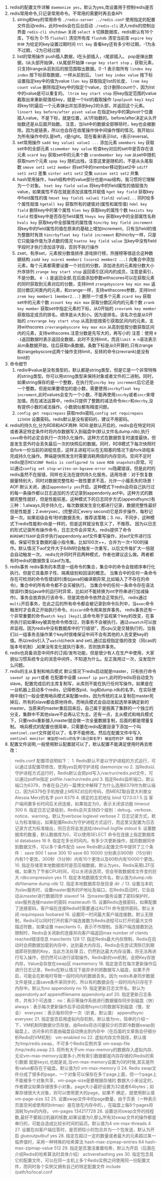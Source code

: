 1. redis的配置文件详解
    `daemonize yes`，默认为yes,改设置用于控制redis是否
2. redis常用命令,只记录常用命令。不常用的需要时再去查API
    1. string和key的常用命令
    `./redis-server ../redis.conf` 使用指定的配置文件启动redis，此时redis会在后台启动
    `./redis-cli` 进入redis的控制台界面
    `redis-cli shutdown` 关闭
    `select 0` 切换数据库，redis默认有16个库，下标为 0-15
    `flushall` 清空所有库
    `flushdb` 清空当前库
    `expire key 秒钟` 为给定的key设置过期时间
    `ttl key` 查看key还有多少秒过期，-1为永不过期，-2为已经过期
    2. list的常用操作
    push插入数据，l在头部插入，r尾部插入。
    pop是弹出数据，l从头部开始弹，r从尾部开始弹
    `range key start stop` ，获取元素，只支持lrange从前到后的按范围取出数据。0 -1 表示取所有
    `lindex key index` 按下标获取数据，一样从前到后。
    `lset key index value` 按下标设置指定key中的值为value
    `llen key` 获取指定list的长度，
    `lrem key count value` 删除指定key中的指定个value，合计删除count个，因为list中的value是可以重复的。
    `ltrim key start stop` 将key指定范围的value截取出来重新赋值给key，就是一个list的截取操作
    `lpoplpush key1 key2` 将key1的最后一个元素弹出并加添到key2的头部，并返回这个元素。
    `linsert key before/after pivot value` 在指定key中的第pivot个位置插入value，不是下标，就是位置，从1开始数的。before/after决定从头开始数还是从后面开始数。
    注意，当list中的数据全部移除时，key也会被删除。因为是链表，所以也会存在收尾操作快中间操作慢的情况。我开始以为所有操作中的L是left，r是right。现在看来l表示list，r表示reversal。
    3. set常用操作
    `sadd key value1 value1 ...` 添加元素
    `smembers key` 获取set中的全部元素
    `sismember key value` 检查key对应的set中是否存在该元素
    `scard key` 获取set中的元素个数
    `srandmember key num` 从set中随机获取num个元素
    `spop key` 随机出栈，注意这里是随机的，不是从头尾取数
    `smove set1 set2 member` 将set1中的member移动到set2中
    `sdiff set1 set2` 差集
    `sinter set1 set2` 交集 
    `sunion set1 set2` 并集
    4. hash常用操作，hash结构中的value部分也是map结构，我习惯将它理解为一个对象。
    `hset key field value` 将key中的field属性的值赋值为value，如果属性不存在就是添加该属性并赋值
    `hget key field` 获取key中field属性的值
    `hmset key field1 value1 field2 value2...` 同时给多个属性赋值
    `hgetall key` 获取所有的键值对(属性和属性值)
    `hdel key field` 删除key中的某个属性
    `hlen key` 获取key的属性个数
    `hexists key field` 检查key中是否存在field属性
    `hkeys key` 获取key中的全部属性名称
    `hvals key` 获取key中全部属性的属性值
    `hincrby key field increment` 将key中的field属性的值在原来的基础上增加increment，只有当field的值为整数时有效
    `hincrbyfloat key field increment` 和hincrby一样，只是它只能操作值为浮点数的情况
    `hsetnx key field value` 当key中没有field字段时才执行添加该字段，否则不执行操作
    5. zset，有序set，元素按分数值排序.游戏排行榜，热搜榜等很适合这种数据结构
    `zadd key score1 member1 [score2 member2 ...]` 向集合中添加元素，每个元素都需要设置一个对应的分数，添加进去的元素按分数大小升序排列
    `zrange key start stop` 返回索引区间内的成员，注意是索引，不是分数。 `0 -1` 是返回全部,在后面添加参数withscores可以在获取元素的同时获取到元素对应的分数，支持limit
    `zrangebyscore key min max` 返回分数区间类内的元素，和zrange一样，支持withscores参数，支持limit
    `zrem key member1 [member2...]` 删除一个或多个元素
    `zcard key` 获取set中的元素个数
    `zcount key min max` 获取分数区间内的元素个数
    `zrank key member` 获取set中指定元素的下标，从0开始的
    `zrevrank key member` 获取指定成员的排名，顺序是从大到小。因为是排名，该名次也是从0开始的
    `zrevrange key start stop` 从高到低按索引获取区间内的元素，支持withscores
    `zrevrangebyscore key max min` 从高到低按分数获取区间内的元素，支持withscores.注意分数是先写大的，再写小的
    注意：使用 `0 -1`返回数据时表示返回全数据，此时不支持limit，而且`limit m n`语法表示从m条数据开始，往后获取n条数据。条数下标是从0开算的.只有zrange和zrangebyscore这两个操作支持limit，反转的命令(zrevrank)是没有limit的
3. 命令细节
    1. redis中value是没有类型的，默认都是string类型，但是它是一个非常特殊的string类型。你可以用string类型来保持对象或者文件的二进制。同时，如果string保存的是一个整数，在执行完`incrby key increment`后它还是一个整数。但是如果要增加的是小数，需要使用`incrbyfloat key increment`,此时values会变为一个小数，不能再使用`incrby`或者`incr`来增加值。而在减法运算中，redis只提供了整数的减法命令`decr`和`decrby`,没有提供小数的减法操作。小数貌似都有精度问题。
    2. `config get requirepass` 获取redis密码,`config set requirepass 123456` 设置密码。redis默认是没有密码的，建议不用密码。
4. redis的持久化,分为RDB和AOF两种.
RDB:是默认开启的，redis会在特定时间或者满足特定条件时将内存数据写入到磁盘中(默认文件名dump.rdb),执行`save`命令时必定会执行一次持久化操作。这种方式在数据恢复时速度最快，但是发生意外时会丢失最后一次的快照后的数据。同时，RDB模式下每次快照时会fork一份当前的进程信息，这样主进程可以在无阻塞的情况下由fork进程来完成持久化操作。弊端是快照发生时需要消耗两倍的内存空间。空间不足时redis提示`MISCONF Redis is configured to save RDB snapshots`异常。可以通过`config set stop-writes-on-bgsave-error no`隐藏错误，但是此时的redis虽然不在报错，同样也无法在提供持久化服务。适用场景：对于恢复数据量特别大，同时对数据完整性和一致性要求不高，允许一小撮丢失的场景！
AOF:默认关闭，通过`appendonly yes`开启。这种模式下redis会将自己执行过的每一条操作都以日志追加的方式记录到appendonly.aof中。这种方式的数据完整性就好，但是性能较差。这种模式下的日志同步方式(appendfsync)有三种：1.always,同步持久化，每次数据发生变化都进行记录，数据完整性最好但是性能差；2.everysec，(完整词汇every second)它是异步操作，每秒记录一次。如果宕级会有1秒的数据丢失，推荐该策略；3. no，不同步，这种模式下redis性能和rdb是一样的，但是这样就没有意义了，不推荐。
因为以日志的形式记录所有操作命令，日志文件会非常大。redis提供了命令`BGREWRITEAOF`会异步执行appendonly.aof文件重写操作，对aof文件进行压缩，保留可恢复数据的最小指令集。比如100次++，合并为一次+100的操作。默认情况下aof文件大于64M时会触发一次重写，以后文件每扩大一倍就会自动触发一次。
redis允许同时开启两种模式，作者也建议这么做。两者都有时redis的数据恢复以aof为准。
5. redis事务
redis事务的本质是一组命令的集合，集合中的命令会按顺序串行化执行。但是它具备原子性、隔离级别和回滚的概念。
当集合中的任何一条命令存在可检测的命令性错误时(类似java的编译期异常,比如输入了不存在的命令)，集合中的所有命令都不会买被执行。
当集合中的任何一条命令存在语法错误时(类似java中的运行时异常，比如对不能转换为int字符串进行加减操作)，事务会放弃执行该命令，但是其他命令依然会正常执行。
redis通过`multi`开启事务，在此之后的所有命令都会被记录到命令队列中，当`exec`命令触发时才会真正开始执行命令。`discard`命令用来放弃事务。
redis事务还有一个非常重要的命令`watch key1 [key2]`,该命令用于监视某个key的改变，在事务执行前如果key被其他命令修改过，则事务不会被执行。通过`unwatch`可以放弃监视。因为redis中没有数据库中的“行级锁”，而cpu又是交替执行的，当我们以一组事务去操作某个key时很难保证中间不会有其他的人去变更key的值。所以redis引入了`watch`(check and set),通过监视指定值的改变（同cas的版本号机制）,如果没有变化就执行事务，否则放弃事务。
6. redis也具备消息中间件的订阅/发布功能，但是很少有人在生产中使用，大家貌似习惯系统专业的消息中间件，不知道为什么。反正我用过一次，没发现什么问题。
7. redis的主从复制和哨兵模式
默认情况下redis启动就是master，只有执行命令`saveof ip port`或者 在配置中设置 `saveof ip port`,此时的redis将自动变为slave。配置完成后的主库复制写，从库则不能在执行任何写操作。如果是在一台机器上启动多个redis，记得修改pid、log和dump.rdb的名字。
在实际使用中我们一般会使用哨兵模式来配置redis，因为传统的主从复制在master死掉后，所有的slave都会原地待命。而哨兵模式会自动发起选举来确定新的master。当原来的master重启回来后，自己属于是脱离了集群的一个独立的分支，集群中不其他slave不会再认它为主。还有一点，主从模式和哨兵模式下，只要redis重新接入master就会做一次全量数据复制，后面的都是增量复制。
哨兵模式的配置也很简单，只需要在redis配置目录下添加一个叫`sentinel.conf`文件就可以了，名字不能修改。然后在配置文件中写入`sentinel monitor 被监控redis的名字(自己取名字) 被监控的IP 端口 票数`  
8. 配置文件说明,一般使用默认配置就可以了，默认配置不能满足使用时再去修改：
> redis.conf 配置项说明如下：
    1. Redis默认不是以守护进程的方式运行，可以通过该配置项修改，使用yes启用守护进程
    daemonize no
    2. 当Redis以守护进程方式运行时，Redis默认会把pid写入/var/run/redis.pid文件，可以通过pidfile指定
    pidfile /var/run/redis.pid
    3. 指定Redis监听端口，默认端口为6379，作者在自己的一篇博文中解释了为什么选用6379作为默认端口，因为6379在手机按键上MERZ对应的号码，而MERZ取自意大利歌女Alessia Merz的名字
    port 6379
    4. 绑定的主机地址
    bind 127.0.0.1
    5.当 客户端闲置多长时间后关闭连接，如果指定为0，表示关闭该功能
    timeout 300
    6. 指定日志记录级别，Redis总共支持四个级别：debug、verbose、notice、warning，默认为verbose
    loglevel verbose
    7. 日志记录方式，默认为标准输出，如果配置Redis为守护进程方式运行，而这里又配置为日志记录方式为标准输出，则日志将会发送给/dev/null
    logfile stdout
    8. 设置数据库的数量，默认数据库为0，可以使用SELECT <dbid>命令在连接上指定数据库id
    databases 16
    9. 指定在多长时间内，有多少次更新操作，就将数据同步到数据文件，可以多个条件配合
    save <seconds> <changes>
    Redis默认配置文件中提供了三个条件：
    save 900 1
    save 300 10
    save 60 10000
    分别表示900秒（15分钟）内有1个更改，300秒（5分钟）内有10个更改以及60秒内有10000个更改。
    10. 指定存储至本地数据库时是否压缩数据，默认为yes，Redis采用LZF压缩，如果为了节省CPU时间，可以关闭该选项，但会导致数据库文件变的巨大
    rdbcompression yes
    11. 指定本地数据库文件名，默认值为dump.rdb
    dbfilename dump.rdb
    12. 指定本地数据库存放目录
    dir ./
    13. 设置当本机为slav服务时，设置master服务的IP地址及端口，在Redis启动时，它会自动从master进行数据同步
    slaveof <masterip> <masterport>
    14. 当master服务设置了密码保护时，slav服务连接master的密码
    masterauth <master-password>
    15. 设置Redis连接密码，如果配置了连接密码，客户端在连接Redis时需要通过AUTH <password>命令提供密码，默认关闭
    requirepass foobared
    16. 设置同一时间最大客户端连接数，默认无限制，Redis可以同时打开的客户端连接数为Redis进程可以打开的最大文件描述符数，如果设置 maxclients 0，表示不作限制。当客户端连接数到达限制时，Redis会关闭新的连接并向客户端返回max number of clients reached错误信息
    maxclients 128
    17. 指定Redis最大内存限制，Redis在启动时会把数据加载到内存中，达到最大内存后，Redis会先尝试清除已到期或即将到期的Key，当此方法处理 后，仍然到达最大内存设置，将无法再进行写入操作，但仍然可以进行读取操作。Redis新的vm机制，会把Key存放内存，Value会存放在swap区
    maxmemory <bytes>
    18. 指定是否在每次更新操作后进行日志记录，Redis在默认情况下是异步的把数据写入磁盘，如果不开启，可能会在断电时导致一段时间内的数据丢失。因为 redis本身同步数据文件是按上面save条件来同步的，所以有的数据会在一段时间内只存在于内存中。默认为no
    appendonly no
    19. 指定更新日志文件名，默认为appendonly.aof
    appendfilename appendonly.aof
    20. 指定更新日志条件，共有3个可选值： 
    no：表示等操作系统进行数据缓存同步到磁盘（快） 
    always：表示每次更新操作后手动调用fsync()将数据写到磁盘（慢，安全） 
    everysec：表示每秒同步一次（折衷，默认值）
    appendfsync everysec
    21. 指定是否启用虚拟内存机制，默认值为no，简单的介绍一下，VM机制将数据分页存放，由Redis将访问量较少的页即冷数据swap到磁盘上，访问多的页面由磁盘自动换出到内存中（在后面的文章我会仔细分析Redis的VM机制）
    vm-enabled no
    22. 虚拟内存文件路径，默认值为/tmp/redis.swap，不可多个Redis实例共享
    vm-swap-file /tmp/redis.swap
    23. 将所有大于vm-max-memory的数据存入虚拟内存,无论vm-max-memory设置多小,所有索引数据都是内存存储的(Redis的索引数据 就是keys),也就是说,当vm-max-memory设置为0的时候,其实是所有value都存在于磁盘。默认值为0
    vm-max-memory 0
    24. Redis swap文件分成了很多的page，一个对象可以保存在多个page上面，但一个page上不能被多个对象共享，vm-page-size是要根据存储的 数据大小来设定的，作者建议如果存储很多小对象，page大小最好设置为32或者64bytes；如果存储很大大对象，则可以使用更大的page，如果不 确定，就使用默认值
    vm-page-size 32
    25. 设置swap文件中的page数量，由于页表（一种表示页面空闲或使用的bitmap）是在放在内存中的，，在磁盘上每8个pages将消耗1byte的内存。
    vm-pages 134217728
    26. 设置访问swap文件的线程数,最好不要超过机器的核数,如果设置为0,那么所有对swap文件的操作都是串行的，可能会造成比较长时间的延迟。默认值为4
    vm-max-threads 4
    27. 设置在向客户端应答时，是否把较小的包合并为一个包发送，默认为开启
    glueoutputbuf yes
    28. 指定在超过一定的数量或者最大的元素超过某一临界值时，采用一种特殊的哈希算法
    hash-max-zipmap-entries 64
    hash-max-zipmap-value 512
    29. 指定是否激活重置哈希，默认为开启（后面在介绍Redis的哈希算法时具体介绍）
    activerehashing yes
    30. 指定包含其它的配置文件，可以在同一主机上多个Redis实例之间使用同一份配置文件，而同时各个实例又拥有自己的特定配置文件
    include /path/to/local.conf